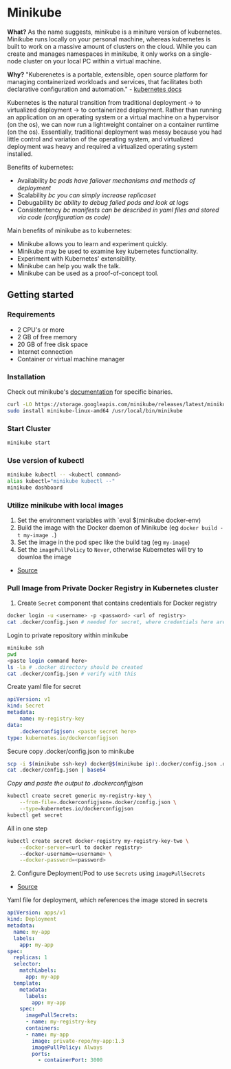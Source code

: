 # Minikube

**What?**
As the name suggests, minikube is a miniture version of kubernetes. Minikube runs locally on your personal machine, whereas kubernetes is built to work on a massive amount of clusters on the cloud. While you can create and manages namespaces in minikube, it only works on a single-node cluster on your local PC within a virtual machine.

**Why?**
"Kuberenetes is a portable, extensible, open source platform for managing containerized workloads and services, that facilitates both declarative configuration and automation." - [kubernetes docs](https://kubernetes.io/docs/concepts/overview/what-is-kubernetes/)

Kubernetes is the natural transition from traditional deployment -> to virtualized deployment -> to containerized deployment. Rather than running an application on an operating system or a virtual machine on a hypervisor (on the os), we can now run a lightweight container on a container runtime (on the os). Essentially, traditional deployment was messy because you had little control and variation of the operating system, and virtualized deployment was heavy and required a virtualized operating system installed.

Benefits of kubernetes:
- Availability *bc pods have failover mechanisms and methods of deployment*
- Scalability *bc you can simply increase replicaset*
- Debugability *bc ability to debug failed pods and look at logs*
- Consistentency *bc manifests can be described in yaml files and stored via code (configuration as code)*

Main benefits of minikube as to kubernetes:
- Minikube allows you to learn and experiment quickly.
- Minikube may be used to examine key kubernetes functionality.
- Experiment with Kubernetes' extensibility.
- Minikube can help you walk the talk.
- Minikube can be used as a proof-of-concept tool.

## Getting started

### Requirements
- 2 CPU's or more
- 2 GB of free memory
- 20 GB of free disk space
- Internet connection
- Container or virtual machine manager

### Installation

Check out minikube's [documentation](https://minikube.sigs.k8s.io/docs/start/) for specific binaries.

```bash
curl -LO https://storage.googleapis.com/minikube/releases/latest/minikube-linux-amd64
sudo install minikube-linux-amd64 /usr/local/bin/minikube
```

### Start Cluster
```bash
minikube start
```

### Use version of kubectl
```bash
minikube kubectl -- <kubectl command>
alias kubectl="minikube kubectl --"
minikube dashboard
```

### Utilize minikube with local images
1. Set the environment variables with `eval $(minikube docker-env)
2. Build the image with the Docker daemon of Minikube (eg `docker build -t my-image .`)
3. Set the image in the pod spec like the build tag (eg `my-image`)
4. Set the `imagePullPolicy` to `Never`, otherwise Kubernetes will try to downloa the image
- [Source](https://stackoverflow.com/questions/42564058/how-to-use-local-docker-images-with-minikube)

### Pull Image from Private Docker Registry in Kubernetes cluster
1. Create `Secret` component that contains credentials for Docker registry

```bash
docker login -u <username> -p <password> <url of registry>
cat .docker/config.json # needed for secret, where credentials here are used in secret
```

Login to private repository within minikube
```bash
minikube ssh
pwd
<paste login command here>
ls -la # .docker directory should be created
cat .docker/config.json # verify with this
```

Create yaml file for secret
```yaml
apiVersion: v1
kind: Secret
metadata:
    name: my-registry-key
data:
    .dockerconfigjson: <paste secret here>
type: kubernetes.io/dockerconfigjson
```

Secure copy .docker/config.json to minikube
```bash
scp -i $(minikube ssh-key) docker@$(minikube ip):.docker/config.json .docker/config.json
cat .docker/config.json | base64
```
*Copy and paste the output to .dockerconfigjson*

```bash
kubectl create secret generic my-registry-key \
    --from-file=.dockerconfigjson=.docker/config.json \
    --type=kubernetes.io/dockerconfigjson
kubectl get secret
```

All in one step
```bash
kubectl create secret docker-registry my-registry-key-two \
    --docker-server=<url to docker registry>
    --docker-username=<username> \
    --docker-password=<password>
```

2. Configure Deployment/Pod to use `Secrets` using `imagePullSecrets`
- [Source](https://www.youtube.com/watch?v=asIS4KIs40M)

Yaml file for deployment, which references the image stored in secrets
```yaml
apiVersion: apps/v1
kind: Deployment
metadata:
  name: my-app
  labels:
    app: my-app
spec:
  replicas: 1
  selector:
    matchLabels:
      app: my-app
  template:
    metadata:
      labels:
        app: my-app
    spec:
      imagePullSecrets:
      - name: my-registry-key
      containers:
      - name: my-app
        image: private-repo/my-app:1.3
        imagePullPolicy: Always
        ports:
          - containerPort: 3000

```